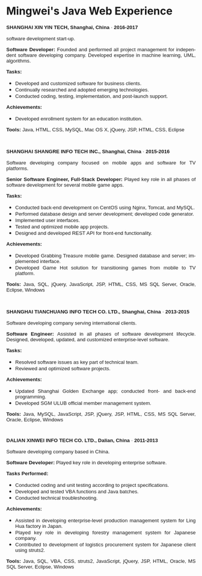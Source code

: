 
# Mingwei's Java Web Experience
<html xmlns:v="urn:schemas-microsoft-com:vml"
xmlns:o="urn:schemas-microsoft-com:office:office"
xmlns:w="urn:schemas-microsoft-com:office:word"
xmlns:m="http://schemas.microsoft.com/office/2004/12/omml"
xmlns:mv="http://macVmlSchemaUri" xmlns="http://www.w3.org/TR/REC-html40">

<head>
<meta name=Title content="">
<meta name=Keywords content="">
<meta http-equiv=Content-Type content="text/html; charset=windows-1252">
<meta name=ProgId content=Word.Document>
<meta name=Generator content="Microsoft Word 15">
<meta name=Originator content="Microsoft Word 15">
</head>

<body lang=EN-US link=blue vlink=purple style='tab-interval:.5in'>

<p class=MsoNormal style='margin-top:6.0pt;text-align:justify;text-justify:
inter-ideograph;mso-outline-level:1'><b style='mso-bidi-font-weight:normal'><span
style='font-size:10.0pt;font-family:Arial'>SHANGHAI XIN YIN TECH, Shanghai,
China</span></b><span style='font-size:10.0pt;font-family:Arial'> </span><span
style='font-size:10.0pt;font-family:Symbol;mso-ascii-font-family:Arial;
mso-hansi-font-family:Arial;mso-bidi-font-family:Arial;mso-char-type:symbol;
mso-symbol-font-family:Symbol'><span style='mso-char-type:symbol;mso-symbol-font-family:
Symbol'>·</span></span><span style='font-size:10.0pt;font-family:Arial'> <b
style='mso-bidi-font-weight:normal'>2016-2017<o:p></o:p></b></span></p>

<p class=MsoNormal style='text-align:justify;text-justify:inter-ideograph;
mso-outline-level:1'><span style='font-size:10.0pt;font-family:Arial'>software development start-up.<o:p></o:p></span></p>

<p class=MsoNormal style='text-align:justify;text-justify:inter-ideograph'><b
style='mso-bidi-font-weight:normal'><span style='font-size:10.0pt;font-family:
Arial'>Software Developer:</span></b><span style='font-size:10.0pt;font-family:
Arial'> Founded and performed all project management for independent software
developing company. Developed expertise in machine learning, UML, algorithms. <o:p></o:p></span></p>

<p class=MsoNormal style='text-align:justify;text-justify:inter-ideograph;
mso-outline-level:1'><b style='mso-bidi-font-weight:normal'><span
style='font-size:10.0pt;font-family:Arial'>Tasks:<o:p></o:p></span></b></p>

<ul style='margin-top:0in' type=disc>
 <li class=MsoNormal style='mso-list:l14 level1 lfo33'><span style='font-size:
     10.0pt;font-family:Arial'>Developed and customized software for business
     clients. <o:p></o:p></span></li>
 <li class=MsoNormal style='mso-list:l14 level1 lfo33'><span style='font-size:
     10.0pt;font-family:Arial'>Continually researched and adopted emerging
     technologies. <o:p></o:p></span></li>
 <li class=MsoNormal style='mso-list:l14 level1 lfo33'><span style='font-size:
     10.0pt;font-family:Arial'>Conducted coding, testing, implementation, and
     post-launch support. <o:p></o:p></span></li>
</ul>

<p class=MsoNormal style='mso-outline-level:1'><b style='mso-bidi-font-weight:
normal'><span style='font-size:10.0pt;font-family:Arial'>Achievements:<o:p></o:p></span></b></p>

<ul style='margin-top:0in' type=disc>
 <li class=MsoNormal style='mso-list:l39 level1 lfo34'><span style='font-size:
     10.0pt;font-family:Arial'>Developed enrollment system for an education
     institution. <o:p></o:p></span></li>
</ul>

<p class=MsoNormal><b style='mso-bidi-font-weight:normal'><span
style='font-size:10.0pt;font-family:Arial'>Tools:</span></b><span
style='font-size:10.0pt;font-family:Arial'> Java, HTML, CSS, MySQL, Mac OS X,
jQuery, JSP, HTML, CSS, Eclipse<o:p></o:p></span></p>

<p class=MsoNormal><span style='font-size:10.0pt;font-family:Arial'><o:p>&nbsp;</o:p></span></p>

<p class=MsoNormal style='mso-outline-level:1'><b style='mso-bidi-font-weight:
normal'><span style='font-size:10.0pt;font-family:Arial'>SHANGHAI SHANGRE INFO
TECH INC., Shanghai, China</span></b><span style='font-size:10.0pt;font-family:
Arial'> </span><span style='font-size:10.0pt;font-family:Symbol;mso-ascii-font-family:
Arial;mso-hansi-font-family:Arial;mso-bidi-font-family:Arial;mso-char-type:
symbol;mso-symbol-font-family:Symbol'><span style='mso-char-type:symbol;
mso-symbol-font-family:Symbol'>·</span></span><span style='font-size:10.0pt;
font-family:Arial'> <b style='mso-bidi-font-weight:normal'>2015-2016<o:p></o:p></b></span></p>

<p class=MsoNormal style='text-align:justify;text-justify:inter-ideograph;
mso-outline-level:1'><span style='font-size:10.0pt;font-family:Arial'>Software
developing company focused on mobile apps and software for TV platforms. <o:p></o:p></span></p>

<p class=MsoNormal style='text-align:justify;text-justify:inter-ideograph'><b
style='mso-bidi-font-weight:normal'><span style='font-size:10.0pt;font-family:
Arial'>Senior Software Engineer, Full-Stack Developer: </span></b><span
style='font-size:10.0pt;font-family:Arial'>Played key role in all phases of
software development for several mobile game apps.<o:p></o:p></span></p>

<p class=MsoNormal style='text-align:justify;text-justify:inter-ideograph;
mso-outline-level:1'><b style='mso-bidi-font-weight:normal'><span
style='font-size:10.0pt;font-family:Arial'>Tasks: <o:p></o:p></span></b></p>

<ul style='margin-top:0in' type=disc>
 <li class=MsoNormal style='text-align:justify;text-justify:inter-ideograph;
     mso-list:l39 level1 lfo34'><span style='font-size:10.0pt;font-family:Arial'>Conducted
     back-end development on CentOS using Nginx, Tomcat, and MySQL. <o:p></o:p></span></li>
 <li class=MsoNormal style='text-align:justify;text-justify:inter-ideograph;
     mso-list:l39 level1 lfo34'><span style='font-size:10.0pt;font-family:Arial'>Performed
     database design and server development; developed code generator.<o:p></o:p></span></li>
 <li class=MsoNormal style='text-align:justify;text-justify:inter-ideograph;
     mso-list:l39 level1 lfo34'><span style='font-size:10.0pt;font-family:Arial'>Implemented
     user interfaces.<o:p></o:p></span></li>
 <li class=MsoNormal style='text-align:justify;text-justify:inter-ideograph;
     mso-list:l39 level1 lfo34'><span style='font-size:10.0pt;font-family:Arial'>Tested
     and optimized mobile app projects.<span style='mso-spacerun:yes'>  </span><o:p></o:p></span></li>
 <li class=MsoNormal style='text-align:justify;text-justify:inter-ideograph;
     mso-list:l39 level1 lfo34'><span style='font-size:10.0pt;font-family:Arial'>Designed
     and developed REST API for front-end functionality. <o:p></o:p></span></li>
</ul>

<p class=MsoNormal style='text-align:justify;text-justify:inter-ideograph;
mso-outline-level:1'><b style='mso-bidi-font-weight:normal'><span
style='font-size:10.0pt;font-family:Arial'>Achievements:<o:p></o:p></span></b></p>

<ul style='margin-top:0in' type=disc>
 <li class=MsoNormal style='text-align:justify;text-justify:inter-ideograph;
     mso-list:l4 level1 lfo35'><span style='font-size:10.0pt;font-family:Arial'>Developed
     Grabbing Treasure mobile game. Designed database and server; implemented
     interface.<span style='mso-spacerun:yes'>  </span><o:p></o:p></span></li>
 <li class=MsoNormal style='text-align:justify;text-justify:inter-ideograph;
     mso-list:l4 level1 lfo35'><span style='font-size:10.0pt;font-family:Arial'>Developed
     Game Hot solution for transitioning games from mobile to TV platform. <o:p></o:p></span></li>
</ul>

<p class=MsoNormal style='text-align:justify;text-justify:inter-ideograph;
mso-outline-level:1'><b style='mso-bidi-font-weight:normal'><span
style='font-size:10.0pt;font-family:Arial'>Tools<span style='letter-spacing:
-.1pt;mso-bidi-font-style:italic'>:</span></span></b><span style='font-size:
10.0pt;font-family:Arial;letter-spacing:-.1pt;mso-bidi-font-style:italic'>
Java, SQL, jQuery, JavaScript, JSP, HTML, CSS, MS SQL Server, Oracle, Eclipse,
Windows<o:p></o:p></span></p>

<p class=MsoNormal style='text-align:justify;text-justify:inter-ideograph'><span
style='font-size:10.0pt;font-family:Arial;letter-spacing:-.1pt;mso-bidi-font-style:
italic'><o:p>&nbsp;</o:p></span></p>

<p class=MsoNormal style='mso-outline-level:1'><b style='mso-bidi-font-weight:
normal'><span style='font-size:10.0pt;font-family:Arial'>SHANGHAI TIANCHUANG
INFO TECH CO. LTD., Shanghai, China</span></b><span style='font-size:10.0pt;
font-family:Arial'> </span><span style='font-size:10.0pt;font-family:Symbol;
mso-ascii-font-family:Arial;mso-hansi-font-family:Arial;mso-bidi-font-family:
Arial;mso-char-type:symbol;mso-symbol-font-family:Symbol'><span
style='mso-char-type:symbol;mso-symbol-font-family:Symbol'>·</span></span><span
style='font-size:10.0pt;font-family:Arial'> <b style='mso-bidi-font-weight:
normal'>2013-2015<o:p></o:p></b></span></p>

<p class=MsoNormal style='mso-outline-level:1'><span style='font-size:10.0pt;
font-family:Arial'>Software developing company serving international clients.<o:p></o:p></span></p>

<p class=MsoNormal style='text-align:justify;text-justify:inter-ideograph'><b
style='mso-bidi-font-weight:normal'><span style='font-size:10.0pt;font-family:
Arial'>Software Engineer: </span></b><span style='font-size:10.0pt;font-family:
Arial'>Assisted in all phases of software development lifecycle. Designed,
developed, updated, and customized enterprise-level software. <o:p></o:p></span></p>

<p class=MsoNormal style='text-align:justify;text-justify:inter-ideograph;
mso-outline-level:1'><b style='mso-bidi-font-weight:normal'><span
style='font-size:10.0pt;font-family:Arial'>Tasks:<o:p></o:p></span></b></p>

<ul style='margin-top:0in' type=disc>
 <li class=MsoNormal style='text-align:justify;text-justify:inter-ideograph;
     mso-list:l26 level1 lfo37'><span style='font-size:10.0pt;font-family:Arial'>Resolved
     software issues as key part of technical team. <o:p></o:p></span></li>
 <li class=MsoNormal style='text-align:justify;text-justify:inter-ideograph;
     mso-list:l26 level1 lfo37'><span style='font-size:10.0pt;font-family:Arial'>Reviewed
     and optimized software projects. <o:p></o:p></span></li>
</ul>

<p class=MsoNormal style='text-align:justify;text-justify:inter-ideograph;
mso-outline-level:1'><b style='mso-bidi-font-weight:normal'><span
style='font-size:10.0pt;font-family:Arial'>Achievements:<o:p></o:p></span></b></p>

<ul style='margin-top:0in' type=disc>
 <li class=MsoNormal style='text-align:justify;text-justify:inter-ideograph;
     mso-list:l7 level1 lfo36'><span style='font-size:10.0pt;font-family:Arial'>Updated
     Shanghai Golden Exchange app; conducted front- and back-end programming. <o:p></o:p></span></li>
 <li class=MsoNormal style='text-align:justify;text-justify:inter-ideograph;
     mso-list:l7 level1 lfo36'><span style='font-size:10.0pt;font-family:Arial'>Developed
     SGM ULUB official member management system. <o:p></o:p></span></li>
</ul>

<p class=MsoNormal style='text-align:justify;text-justify:inter-ideograph'><b
style='mso-bidi-font-weight:normal'><span style='font-size:10.0pt;font-family:
Arial'>Tools:</span></b><span style='font-size:10.0pt;font-family:Arial'> Java,
MySQL, JavaScript, JSP, jQuery, JSP, HTML, CSS, MS SQL Server, Oracle, Eclipse,
Windows<o:p></o:p></span></p>

<p class=MsoNormal><span style='font-size:8.0pt;font-family:Arial'><o:p>&nbsp;</o:p></span></p>

<p class=MsoNormal style='text-align:justify;text-justify:inter-ideograph;
mso-outline-level:1'><b style='mso-bidi-font-weight:normal'><span
style='font-size:10.0pt;font-family:Arial'>DALIAN XINWEI INFO TECH CO. LTD.,
Dalian, China</span></b><span style='font-size:10.0pt;font-family:Arial'> </span><span
style='font-size:10.0pt;font-family:Symbol;mso-ascii-font-family:Arial;
mso-hansi-font-family:Arial;mso-bidi-font-family:Arial;mso-char-type:symbol;
mso-symbol-font-family:Symbol'><span style='mso-char-type:symbol;mso-symbol-font-family:
Symbol'>·</span></span><span style='font-size:10.0pt;font-family:Arial'> <b
style='mso-bidi-font-weight:normal'>2011-2013<o:p></o:p></b></span></p>

<p class=MsoNormal style='text-align:justify;text-justify:inter-ideograph;
mso-outline-level:1'><span style='font-size:10.0pt;font-family:Arial'>Software
developing company based in China.<o:p></o:p></span></p>

<p class=MsoNormal style='text-align:justify;text-justify:inter-ideograph;
mso-outline-level:1'><b style='mso-bidi-font-weight:normal'><span
style='font-size:10.0pt;font-family:Arial'>Software Developer: </span></b><span
style='font-size:10.0pt;font-family:Arial'>Played key role in developing
enterprise software. <o:p></o:p></span></p>

<p class=MsoNormal style='text-align:justify;text-justify:inter-ideograph;
mso-outline-level:1'><b style='mso-bidi-font-weight:normal'><span
style='font-size:10.0pt;font-family:Arial'>Tasks Performed:<o:p></o:p></span></b></p>

<ul style='margin-top:0in' type=disc>
 <li class=MsoNormal style='text-align:justify;text-justify:inter-ideograph;
     mso-list:l23 level1 lfo38'><span style='font-size:10.0pt;font-family:Arial'>Conducted
     coding and unit testing according to project specifications. <o:p></o:p></span></li>
 <li class=MsoNormal style='text-align:justify;text-justify:inter-ideograph;
     mso-list:l23 level1 lfo38'><span style='font-size:10.0pt;font-family:Arial'>Developed
     and tested VBA functions and Java batches. <o:p></o:p></span></li>
 <li class=MsoNormal style='text-align:justify;text-justify:inter-ideograph;
     mso-list:l23 level1 lfo38'><span style='font-size:10.0pt;font-family:Arial'>Conducted
     technical troubleshooting. <o:p></o:p></span></li>
</ul>

<p class=MsoNormal style='text-align:justify;text-justify:inter-ideograph;
mso-outline-level:1'><b style='mso-bidi-font-weight:normal'><span
style='font-size:10.0pt;font-family:Arial'>Achievements:<o:p></o:p></span></b></p>

<ul style='margin-top:0in' type=disc>
 <li class=MsoNormal style='text-align:justify;text-justify:inter-ideograph;
     mso-list:l2 level1 lfo39'><span style='font-size:10.0pt;font-family:Arial'>Assisted
     in developing enterprise-level production management system for Ling Hua
     factory in Japan. <o:p></o:p></span></li>
 <li class=MsoNormal style='text-align:justify;text-justify:inter-ideograph;
     mso-list:l2 level1 lfo39'><span style='font-size:10.0pt;font-family:Arial'>Played
     key role in developing forestry management system for Japanese company. <o:p></o:p></span></li>
 <li class=MsoNormal style='text-align:justify;text-justify:inter-ideograph;
     mso-list:l2 level1 lfo39'><span style='font-size:10.0pt;font-family:Arial'>Contributed
     to development of logistics procurement system for Japanese client using
     struts2. <o:p></o:p></span></li>
</ul>

<p class=MsoNormal style='text-align:justify;text-justify:inter-ideograph'><b
style='mso-bidi-font-weight:normal'><span style='font-size:10.0pt;font-family:
Arial'>Tools:</span></b><span style='font-size:10.0pt;font-family:Arial'> Java,
SQL, VBA, CSS, struts2, JavaScript, jQuery, JSP, HTML, Oracle, MS SQL Server,
Eclipse, Windows<o:p></o:p></span></p>

<p class=MsoNormal style='text-align:justify;text-justify:inter-ideograph'><span
style='font-size:10.0pt;font-family:Arial'><o:p>&nbsp;</o:p></span></p>

</div>

</body>

</html>
